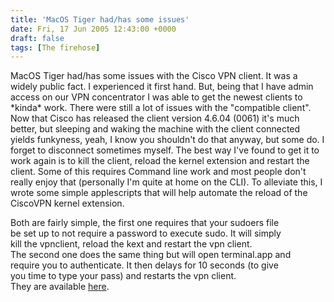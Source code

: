 ```yaml
---
title: 'MacOS Tiger had/has some issues'
date: Fri, 17 Jun 2005 12:43:00 +0000
draft: false
tags: [The firehose]
---
```


MacOS Tiger had/has some issues with the Cisco VPN client. It was a widely public fact. I experienced it first hand. But, being that I have admin access on our VPN concentrator I was able to get the newest clients to \*kinda\* work. There were still a lot of issues with the "compatible client". Now that Cisco has released the client version 4.6.04 (0061) it's much better, but sleeping and waking the machine with the client connected yields funkyness, yeah, I know you shouldn't do that anyway, but some do. I forget to disconnect sometimes myself. The best way I've found to get it to work again is to kill the client, reload the kernel extension and restart the client. Some of this requires Command line work and most people don't really enjoy that (personally I'm quite at home on the CLI). To alleviate this, I wrote some simple applescripts that will help automate the reload of the CiscoVPN kernel extension.  
  
Both are fairly simple, the first one requires that your sudoers file  
be set up to not require a password to execute sudo. It will simply  
kill the vpnclient, reload the kext and restart the vpn client.  
The second one does the same thing but will open terminal.app and  
require you to authenticate. It then delays for 10 seconds (to give  
you time to type your pass) and restarts the vpn client.  
They are available [here](http://buraglio.com/nick/projects/scripts/applescript/).